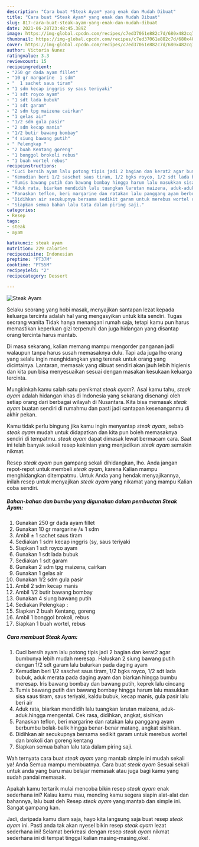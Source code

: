 ```yaml
---
description: "Cara buat *Steak Ayam* yang enak dan Mudah Dibuat"
title: "Cara buat *Steak Ayam* yang enak dan Mudah Dibuat"
slug: 817-cara-buat-steak-ayam-yang-enak-dan-mudah-dibuat
date: 2021-06-28T23:48:45.389Z
image: https://img-global.cpcdn.com/recipes/c7ed37061e882c7d/680x482cq70/steak-ayam-foto-resep-utama.jpg
thumbnail: https://img-global.cpcdn.com/recipes/c7ed37061e882c7d/680x482cq70/steak-ayam-foto-resep-utama.jpg
cover: https://img-global.cpcdn.com/recipes/c7ed37061e882c7d/680x482cq70/steak-ayam-foto-resep-utama.jpg
author: Victoria Nunez
ratingvalue: 3.3
reviewcount: 15
recipeingredient:
- "250 gr dada ayam fillet"
- "10 gr margarine  1 sdm"
- "  1 sachet saus tiram"
- "1 sdm kecap inggris sy saus teriyaki"
- "1 sdt royco ayam"
- "1 sdt lada bubuk"
- "1 sdt garam"
- "2 sdm tpg maizena cairkan"
- "1 gelas air"
- "1/2 sdm gula pasir"
- "2 sdm kecap manis"
- "1/2 butir bawang bombay"
- "4 siung bawang putih"
- " Pelengkap "
- "2 buah Kentang goreng"
- "1 bonggol brokoli rebus"
- "1 buah wortel rebus"
recipeinstructions:
- "Cuci bersih ayam lalu potong tipis jadi 2 bagian dan kerat2 agar bumbunya lebih mudah meresap. Haluskan 2 siung bawang putih dengan 1/2 sdt garam lalu balurkan pada daging ayam"
- "Kemudian beri 1/2 saschet saus tiram, 1/2 bgks royco, 1/2 sdt lada bubuk, aduk merata pada daging ayam dan biarkan hingga bumbu meresap. Iris bawang bombay dan bawang putih, keprek lalu cincang"
- "Tumis bawang putih dan bawang bombay hingga harum lalu masukkan sisa saus tiram, saus teriyaki, kaldu bubuk, kecap manis, gula pasir lalu beri air"
- "Aduk rata, biarkan mendidih lalu tuangkan larutan maizena, aduk-aduk.hingga mengental. Cek rasa, didihkan, angkat, sisihkan"
- "Panaskan teflon, beri margarine dan ratakan lalu panggang ayam berbumbu bolak-balik hingga benar-benar matang, angkat sisihkan."
- "Didihkan air secukupnya bersama sedikit garam untuk merebus wortel dan brokoli dan goreng kentang"
- "Siapkan semua bahan lalu tata dalam piring saji."
categories:
- Resep
tags:
- steak
- ayam

katakunci: steak ayam 
nutrition: 229 calories
recipecuisine: Indonesian
preptime: "PT37M"
cooktime: "PT55M"
recipeyield: "2"
recipecategory: Dessert

---
```



![*Steak Ayam*](https://img-global.cpcdn.com/recipes/c7ed37061e882c7d/680x482cq70/steak-ayam-foto-resep-utama.jpg)

Selaku seorang yang hobi masak, menyajikan santapan lezat kepada keluarga tercinta adalah hal yang mengasyikan untuk kita sendiri. Tugas seorang  wanita Tidak hanya menangani rumah saja, tetapi kamu pun harus memastikan keperluan gizi terpenuhi dan juga hidangan yang disantap orang tercinta harus mantab.

Di masa  sekarang, kalian memang mampu mengorder panganan jadi walaupun tanpa harus susah memasaknya dulu. Tapi ada juga lho orang yang selalu ingin menghidangkan yang terenak untuk orang yang dicintainya. Lantaran, memasak yang dibuat sendiri akan jauh lebih higienis dan kita pun bisa menyesuaikan sesuai dengan masakan kesukaan keluarga tercinta. 



Mungkinkah kamu salah satu penikmat *steak ayam*?. Asal kamu tahu, *steak ayam* adalah hidangan khas di Indonesia yang sekarang disenangi oleh setiap orang dari berbagai wilayah di Nusantara. Kita bisa memasak *steak ayam* buatan sendiri di rumahmu dan pasti jadi santapan kesenanganmu di akhir pekan.

Kamu tidak perlu bingung jika kamu ingin menyantap *steak ayam*, sebab *steak ayam* mudah untuk didapatkan dan kita pun boleh memasaknya sendiri di tempatmu. *steak ayam* dapat dimasak lewat bermacam cara. Saat ini telah banyak sekali resep kekinian yang menjadikan *steak ayam* semakin nikmat.

Resep *steak ayam* pun gampang sekali dihidangkan, lho. Anda jangan repot-repot untuk membeli *steak ayam*, karena Kalian mampu menghidangkan ditempatmu. Untuk Anda yang hendak menyajikannya, inilah resep untuk menyajikan *steak ayam* yang nikamat yang mampu Kalian coba sendiri.

<!--inarticleads1-->

##### Bahan-bahan dan bumbu yang digunakan dalam pembuatan *Steak Ayam*:

1. Gunakan 250 gr dada ayam fillet
1. Gunakan 10 gr margarine /± 1 sdm
1. Ambil  ± 1 sachet saus tiram
1. Sediakan 1 sdm kecap inggris (sy, saus teriyaki
1. Siapkan 1 sdt royco ayam
1. Gunakan 1 sdt lada bubuk
1. Sediakan 1 sdt garam
1. Gunakan 2 sdm tpg maizena, cairkan
1. Gunakan 1 gelas air
1. Gunakan 1/2 sdm gula pasir
1. Ambil 2 sdm kecap manis
1. Ambil 1/2 butir bawang bombay
1. Gunakan 4 siung bawang putih
1. Sediakan  Pelengkap :
1. Siapkan 2 buah Kentang, goreng
1. Ambil 1 bonggol brokoli, rebus
1. Siapkan 1 buah wortel, rebus




<!--inarticleads2-->

##### Cara membuat *Steak Ayam*:

1. Cuci bersih ayam lalu potong tipis jadi 2 bagian dan kerat2 agar bumbunya lebih mudah meresap. Haluskan 2 siung bawang putih dengan 1/2 sdt garam lalu balurkan pada daging ayam
1. Kemudian beri 1/2 saschet saus tiram, 1/2 bgks royco, 1/2 sdt lada bubuk, aduk merata pada daging ayam dan biarkan hingga bumbu meresap. Iris bawang bombay dan bawang putih, keprek lalu cincang
1. Tumis bawang putih dan bawang bombay hingga harum lalu masukkan sisa saus tiram, saus teriyaki, kaldu bubuk, kecap manis, gula pasir lalu beri air
1. Aduk rata, biarkan mendidih lalu tuangkan larutan maizena, aduk-aduk.hingga mengental. Cek rasa, didihkan, angkat, sisihkan
1. Panaskan teflon, beri margarine dan ratakan lalu panggang ayam berbumbu bolak-balik hingga benar-benar matang, angkat sisihkan.
1. Didihkan air secukupnya bersama sedikit garam untuk merebus wortel dan brokoli dan goreng kentang
1. Siapkan semua bahan lalu tata dalam piring saji.




Wah ternyata cara buat *steak ayam* yang mantab simple ini mudah sekali ya! Anda Semua mampu membuatnya. Cara buat *steak ayam* Sesuai sekali untuk anda yang baru mau belajar memasak atau juga bagi kamu yang sudah pandai memasak.

Apakah kamu tertarik mulai mencoba bikin resep *steak ayam* enak sederhana ini? Kalau kamu mau, mending kamu segera siapin alat-alat dan bahannya, lalu buat deh Resep *steak ayam* yang mantab dan simple ini. Sangat gampang kan. 

Jadi, daripada kamu diam saja, hayo kita langsung saja buat resep *steak ayam* ini. Pasti anda tak akan nyesel bikin resep *steak ayam* lezat sederhana ini! Selamat berkreasi dengan resep *steak ayam* nikmat sederhana ini di tempat tinggal kalian masing-masing,oke!.

